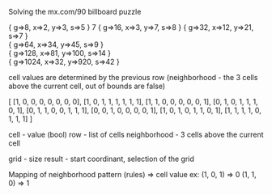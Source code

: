 Solving the mx.com/90 billboard puzzle

{ g⇒8, x⇒2, y⇒3, s⇒5 }	7
{ g⇒16, x⇒3, y⇒7, s⇒8 }	
{ g⇒32, x⇒12, y⇒21, s⇒7 }	
{ g⇒64, x⇒34, y⇒45, s⇒9 }	
{ g⇒128, x⇒81, y⇒100, s⇒14 }	
{ g⇒1024, x⇒32, y⇒920, s⇒42 }

cell values are determined by the previous row (neighborhood - the 3 cells above the current cell, out of bounds are false)

[
    [1, 0, 0, 0, 0, 0, 0, 0],
    [1, 0, 1, 1, 1, 1, 1, 1],
    [1, 1, 0, 0, 0, 0, 0, 1],
    [0, 1, 0, 1, 1, 1, 0, 1],
    [0, 1, 1, 0, 0, 1, 1, 1],
    [0, 0, 1, 0, 0, 0, 0, 1],
    [1, 0, 1, 0, 1, 1, 0, 1],
    [1, 1, 1, 1, 0, 1, 1, 1]
]

cell - value (bool)
row - list of cells
neighborhood - 3 cells above the current cell

grid - size
result - start coordinant, selection of the grid

Mapping of neighborhood pattern (rules) => cell value
ex: 
(1, 0, 1) => 0
(1, 1, 0) => 1